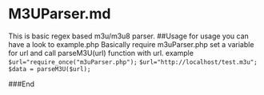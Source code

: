 # M3UParser.md
This is basic regex based m3u/m3u8 parser.
##Usage
for usage you can have a look to example.php
Basically require m3uParser.php 
set a variable for url and call parseM3U(url) function with url.
example
`$url="require_once("m3uParser.php");`
`$url="http://localhost/test.m3u";`
`$data = parseM3U($url);`

###End